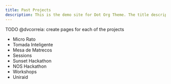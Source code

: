 ```yaml
---
title: Past Projects
description: This is the demo site for Dot Org Theme. The title description and images front matter is required for meta og content.
---
```


TODO @dvcorreia: create pages for each of the projects

- Micro Rato
- Tomada Inteligente
- Mesa de Matrecos
- Sessions
- Sunset Hackathon
- NOS Hackathon
- Workshops
- Uniraid
